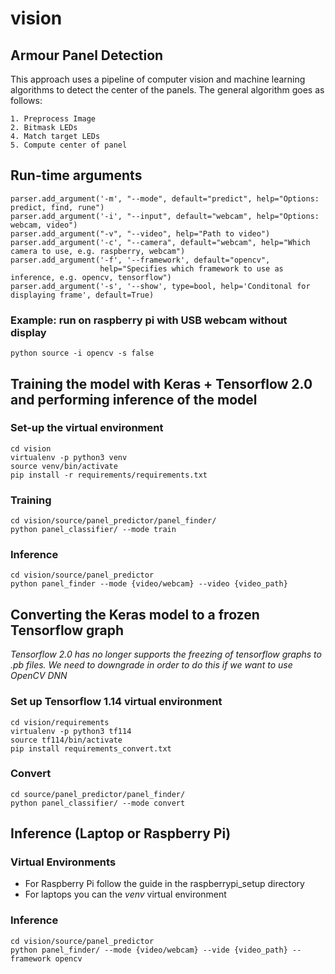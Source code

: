 # vision

## Armour Panel Detection

This approach uses a pipeline of computer vision and machine learning algorithms to detect the center of the panels. The general algorithm goes as follows:
```
1. Preprocess Image
2. Bitmask LEDs
4. Match target LEDs
5. Compute center of panel
```

## Run-time arguments
```
parser.add_argument('-m', "--mode", default="predict", help="Options: predict, find, rune")
parser.add_argument('-i', "--input", default="webcam", help="Options: webcam, video")
parser.add_argument("-v", "--video", help="Path to video")
parser.add_argument('-c', "--camera", default="webcam", help="Which camera to use, e.g. raspberry, webcam")
parser.add_argument('-f', '--framework', default="opencv",
                    help="Specifies which framework to use as inference, e.g. opencv, tensorflow")
parser.add_argument('-s', '--show', type=bool, help='Conditonal for displaying frame', default=True)
```
### Example: run on raspberry pi with USB webcam without display
```
python source -i opencv -s false
```

## Training the model with Keras + Tensorflow 2.0 and performing inference of the model

### Set-up the virtual environment
```
cd vision
virtualenv -p python3 venv
source venv/bin/activate
pip install -r requirements/requirements.txt
```

### Training
```
cd vision/source/panel_predictor/panel_finder/
python panel_classifier/ --mode train
```

### Inference
```
cd vision/source/panel_predictor
python panel_finder --mode {video/webcam} --video {video_path}
```

## Converting the Keras model to a frozen Tensorflow graph
*Tensorflow 2.0 has no longer supports the freezing of
tensorflow graphs to .pb files. We need to downgrade in order
to do this if we want to use OpenCV DNN*

### Set up Tensorflow 1.14 virtual environment
```
cd vision/requirements
virtualenv -p python3 tf114
source tf114/bin/activate
pip install requirements_convert.txt
```

### Convert 
```
cd source/panel_predictor/panel_finder/
python panel_classifier/ --mode convert
```

## Inference (Laptop or Raspberry Pi)

### Virtual Environments

- For Raspberry Pi follow the guide in the raspberrypi_setup directory
- For laptops you can the *venv* virtual environment

### Inference
```
cd vision/source/panel_predictor
python panel_finder/ --mode {video/webcam} --vide {video_path} --framework opencv
```
